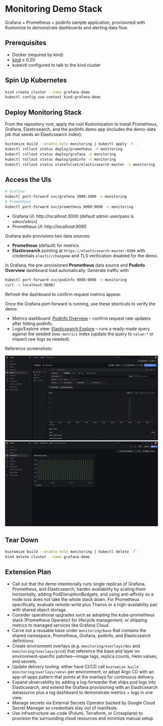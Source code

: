 # Monitoring Demo Stack

Grafana + Prometheus + podinfo sample application, provisioned with Kustomize to demonstrate dashboards and alerting data flow.

## Prerequisites
- Docker (required by kind)
- [kind](https://kind.sigs.k8s.io/) ≥ 0.20
- kubectl configured to talk to the kind cluster

## Spin Up Kubernetes
```bash
kind create cluster --name grafana-demo
kubectl config use-context kind-grafana-demo
```

## Deploy Monitoring Stack
From the repository root, apply the root Kustomization to install Prometheus, Grafana, Elasticsearch, and the podinfo demo app (includes the demo-data job that seeds an Elasticsearch index):
```bash
kustomize build --enable-helm monitoring | kubectl apply -f -
kubectl rollout status deploy/prometheus -n monitoring
kubectl rollout status deploy/grafana -n monitoring
kubectl rollout status deploy/podinfo -n monitoring
kubectl rollout status statefulset/elasticsearch-master -n monitoring
```

## Access the UIs
```bash
# Grafana
kubectl port-forward svc/grafana 3000:3000 -n monitoring
# Prometheus
kubectl port-forward svc/prometheus 9090:9090 -n monitoring
```
- Grafana UI: http://localhost:3000 (default admin user/pass is `admin`/`admin`)
- Prometheus UI: http://localhost:9090

Grafana auto-provisions two data sources:
- **Prometheus** (default) for metrics.
- **Elasticsearch** pointing at `https://elasticsearch-master:9200` with credentials `elastic/changeme` and TLS verification disabled for the demo.

In Grafana, the pre-provisioned **Prometheus** data source and **Podinfo Overview** dashboard load automatically. Generate traffic with:
```bash
kubectl port-forward svc/podinfo 9898:9898 -n monitoring 
curl -s localhost:9898/ 
```
Refresh the dashboard to confirm request metrics appear.

Once the Grafana port-forward is running, use these shortcuts to verify the demo:

- Metrics dashboard: [Podinfo Overview](http://localhost:3000/d/podinfo-demo/podinfo-overview?orgId=1&from=now-15m&to=now&timezone=browser&refresh=30s) – confirm request rate updates after hitting podinfo.
- Logs/Explore view: [Elasticsearch Explore](http://localhost:3000/explore?schemaVersion=1&panes=%7B%22x68%22%3A%7B%22datasource%22%3A%22elasticsearch%22%2C%22queries%22%3A%5B%7B%22refId%22%3A%22A%22%2C%22datasource%22%3A%7B%22type%22%3A%22elasticsearch%22%2C%22uid%22%3A%22elasticsearch%22%7D%2C%22query%22%3A%22%22%2C%22alias%22%3A%22%22%2C%22metrics%22%3A%5B%7B%22type%22%3A%22count%22%2C%22id%22%3A%221%22%7D%5D%2C%22bucketAggs%22%3A%5B%7B%22type%22%3A%22date_histogram%22%2C%22id%22%3A%222%22%2C%22settings%22%3A%7B%22interval%22%3A%22auto%22%7D%2C%22field%22%3A%22%40timestamp%22%7D%5D%2C%22timeField%22%3A%22%40timestamp%22%7D%5D%2C%22range%22%3A%7B%22from%22%3A%22now-1h%22%2C%22to%22%3A%22now%22%7D%2C%22compact%22%3Afalse%7D%7D&orgId=1) – runs a ready-made query against the seeded `demo-metrics` index (update the query to `value:*` or inspect raw logs as needed).

Reference screenshots:

![Grafana Explore with Elasticsearch](elasticserarch-grafana.png)
![Grafana Podinfo Dashboard](prom.png)

## Tear Down
```bash
kustomize build --enable-helm monitoring | kubectl delete -f -
kind delete cluster --name grafana-demo
```

## Extension Plan
- Call out that the demo intentionally runs single replicas of Grafana, Prometheus, and Elasticsearch; harden availability by scaling them horizontally, adding PodDisruptionBudgets, and using anti-affinity so a node loss does not take the whole stack down. For Prometheus specifically, evaluate remote-write plus Thanos or a high-availability pair with shared object storage.
- Consider operational upgrades such as adopting the kube-prometheus stack (Prometheus Operator) for lifecycle management, or shipping metrics to managed services like Grafana Cloud.
- Carve out a reusable base under `monitoring/base` that contains the shared namespace, Prometheus, Grafana, podinfo, and Elasticsearch definitions.
- Create environment overlays (e.g. `monitoring/overlays/dev` and `monitoring/overlays/prod`) that reference the base and layer on environment-specific patches—image tags, replica counts, Helm values, and secrets.
- Update delivery tooling: either have CI/CD call `kustomize build monitoring/overlays/<env>` per environment, or adopt Argo CD with an app-of-apps pattern that points at the overlays for continuous delivery.
- Expand observability by adding a log-forwarder that ships pod logs into Elasticsearch, and extend the Grafana provisioning with an Elasticsearch datasource plus a log dashboard to demonstrate metrics + logs in one view.
- Manage secrets via External Secrets Operator backed by Google Cloud Secret Manager so credentials stay out of manifests.
- Use infrastructure-as-code (Pulumi, Terraform, or Crossplane) to provision the surrounding cloud resources and minimize manual setup.
